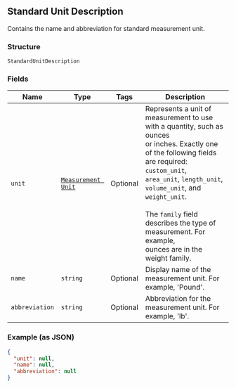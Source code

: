 ## Standard Unit Description

Contains the name and abbreviation for standard measurement unit.

### Structure

`StandardUnitDescription`

### Fields

| Name | Type | Tags | Description |
|  --- | --- | --- | --- |
| `unit` | [`Measurement Unit`](/doc/models/measurement-unit.md) | Optional | Represents a unit of measurement to use with a quantity, such as ounces<br>or inches. Exactly one of the following fields are required: `custom_unit`,<br>`area_unit`, `length_unit`, `volume_unit`, and `weight_unit`.<br><br>The `family` field describes the type of measurement. For example,<br>ounces are in the weight family. |
| `name` | `string` | Optional | Display name of the measurement unit. For example, 'Pound'. |
| `abbreviation` | `string` | Optional | Abbreviation for the measurement unit. For example, 'lb'. |

### Example (as JSON)

```json
{
  "unit": null,
  "name": null,
  "abbreviation": null
}
```

